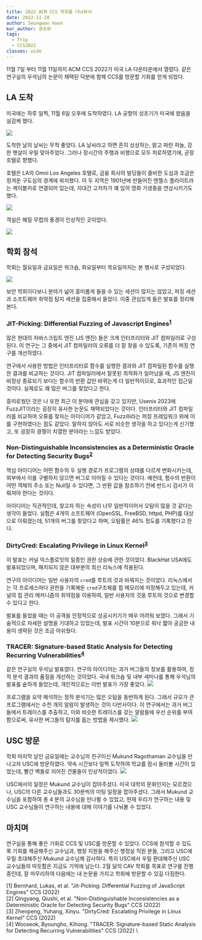 ```yaml
---
title: 2022 ACM CCS 학회를 다녀와서
date: 2022-11-28
author: Seungwan Kwon
kor_author: 권승완
tags:
  - Trip
  - CCS2022
classes: wide
---
```

11월 7일 부터 11월 11일까지 ACM CCS 2022가 미국 LA 다운타운에서 열렸다. 같은 연구실의 우석님의 논문이 채택된 덕분에 함께 CCS를 방문할 기회를 얻게 되었다.

## LA 도착
미국에는 하루 일찍, 11월 6일 오후에 도착하였다. LA 공항의 성조기가 미국에 왔음을 실감케 했다.

![](https://lh3.googleusercontent.com/pw/AP1GczPB0eaIkJirlyQCDeXQceCu2ocsTNHsfwpiUK0R83bHOdDOdmzxQ8jjKkoinh3mgxOOGjS_q4O4eimU-O1pKDx6j-SzUcxiUuLZTCqTvA4nq4DiZ3AxtwgfMNGIUsiacyK8qdagbv_2A7EIwqYvb-A=w651-h868-s-no-gm?authuser=2)

도착한 날의 날씨는 무척 좋았다. LA 날씨라고 하면 흔히 상상하는, 맑고 파란 하늘, 강한 햇살이 우릴 맞아주었다. 그러나 장시간의 주행과 비행으로 모두 피로하였기에, 곧장 호텔로 향했다.

호텔은 LA의 Omni Los Angeles 호텔로, 금융 회사의 빌딩들이 즐비한 도심과 조금은 정겨운 구도심의 경계에 위치했다. 이 두 지역은 1901년에 만들어진 엔젤스 플라이트라는 케이블카로 연결되어 있는데, 지대간 고저차가 꽤 있어 영화 기생충을 연상시키기도 했다.

![](https://lh3.googleusercontent.com/pw/AP1GczO96umXwzuWWzBQVQOqoiAvFncvsg5YbTrlF_4CRc74slwuBKVu5SvcjEiVx6j1QWVUS3fw5zPQJJ1eJ8N3Hyx837iB_dg6zezLDd6oSTRKQPkBWChub55GyQccDvPuX_qsyDbUVXw234Fc5L3mdD0=w651-h868-s-no-gm?authuser=2)

객실은 해질 무렵의 풍경이 인상적인 곳이었다.

![](https://lh3.googleusercontent.com/pw/AP1GczMNehdGrqAchfUbIsUoSN7p5oJ1TpNkMVDGyJvr_UgHwE2EJVgmQFB9ah8X5UXmszHdsAI7hZsNOsqk-1059D1SakuLBJICKo5f3eQzzYta4cwJaByJssFgPadgbJF7-EYPBhX9no1Ry6RUAif29y8=w651-h868-s-no-gm?authuser=2)

## 학회 참석

학회는 월요일과 금요일은 워크숍, 화요일부터 목요일까지는 본 행사로 구성되었다.

![](https://lh3.googleusercontent.com/pw/AP1GczPHONMKoY74jDDA8STwLfWwldjhXeozRh7lnxVUHCmi_YiV9WqN3JavaBxeVau8coBgNL_e85PDnzIebstu6ZXa4ot2iR0IWx5unpHwQsCPqS0ndlCWBnI4nQ9J59Na0tTw1VfNA6AHZu6nryQw2og=w651-h868-s-no-gm?authuser=2)


보안 학회이다보니 분야가 넓어 흥미롭게 들을 수 있는 세션이 많지는 않았고, 퍼징 세션과 소프트웨어 취약점 탐지 세션을 집중해서 들었다. 이중 관심있게 들은 발표를 정리해본다.


### JIT-Picking: Differential Fuzzing of Javascript Engines<sup>[1](#JitPicking)</sup>

많은 현대의 자바스크립트 엔진 (JS 엔진) 들은 크게 인터프리터와 JIT 컴파일러로 구성된다. 이 연구는 그 중에서 JIT 컴파일러의 오류를 더 잘 찾을 수 있도록, 기존의 퍼징 연구를 개선하였다.

연구에서 사용한 방법은 인터프리터로 함수를 실행한 결과와 JIT 컴파일된 함수를 실행한 결과를 비교하는 것이다. JIT 컴파일러에서 잘못된 최적화가 일어났을 때, JS 엔진이 비정상 종료되기 보다는 함수의 반환 값만 바뀌는게 더 일반적이므로, 효과적인 접근일 것이다. 실제로도 꽤 많은 버그를 찾았다고 한다.

흥미로웠던 것은 나 또한 최근 이 분야에 관심을 갖고 있지만, Usenix 2023에 FuzzJIT이라는 굉장히 유사한 논문도 채택되었다는 것이다. 인터프리터와 JIT 컴파일러를 비교하여 오류를 찾자는 아이디어가 같았고, Fuzzilli라는 퍼징 프레임워크 위에 이를 구현하였다는 점도 같았다. 말하지 않아도 서로 비슷한 생각을 하고 있다는게 신기했고, 또 굉장히 경쟁이 치열한 분야라는 느낌도 받았다.

### Non-Distinguishable Inconsistencies as a Deterministic Oracle for Detecting Security Bugs<sup>[2](#NDI)</sup>

핵심 아이디어는 어떤 함수의 두 실행 경로가 프로그램의 상태를 다르게 변화시키는데, 외부에서 이를 구별하지 않으면 버그로 이어질 수 있다는 것이다. 예컨데, 함수의 반환이 어떤 객체의 주소 또는 Null일 수 있다면, 그 반환 값을 참조하기 전에 반드시 검사가 이뤄져야 한다는 것이다.

아이디어는 직관적인데, 찾고자 하는 속성이 너무 일반적이어서 오탐이 많을 것 같다는 생각이 들었다. 실험은 4개의 소프트웨어 (OpenSSL, FreeBSD, httpd, PHP)를 대상으로 이뤄졌는데, 51개의 버그를 찾았다고 하며, 오탐률은 46% 정도를 기록했다고 한다.

### DirtyCred: Escalating Privilege in Linux Kernel<sup>[3](#DirtyCred)</sup>

이 발표는 커널 익스플로잇의 일종인 권한 상승에 관한 것이었다. BlackHat USA에도 발표되었으며, 패치되지 않은 대부분의 최신 리눅스에 적용된다.

연구의 아이디어는 일반 사용자의 `cred`를 루트의 것과 바꿔치는 것이었다. 리눅스에서는 각 프로세스마다 권한을 기록해둔 `cred`구조체를 힙 메모리에 저장해두고 있는데, 커널의 힙 관리 메커니즘의 취약점을 이용하여, 일반 사용자의 것을 루트의 것으로 변경할 수 있다고 한다.

발표를 들었을 때는 이 공격을 안정적으로 성공시키기가 매우 어려워 보였다. 그래서 기술적으로 자세한 설명을 기대하고 있었는데, 발표 시간이 10분으로 워낙 짧아 궁금한 내용이 생략된 것은 조금 아쉬웠다.

### TRACER: Signature-based Static Analysis for Detecting Recurring Vulnerabilities<sup>[4](#Tracer)</sup>

같은 연구실의 우석님 발표였다. 연구의 아이디어는 과거 버그들의 정보를 활용하여, 정적 분석 결과의 품질을 개선하는 것이었다. 국내 워크숍 및 내부 세미나를 통해 우석님의 발표를 숱하게 들었는데, 개인적으로는 이번 발표가 가장 좋았다.
![](https://lh3.googleusercontent.com/pw/AP1GczPWsn2C69JaMV4XBuINVD5T_x-HdfPJBFjPpiqOVcyAGbyMtUagzbjZmDUpPwIwZESgSEdrZDVUO-Yq_BrmQINuXZFplkjNI1DltOxl2b3uLbudCIWplKRgAdOG4kquf5vw1AF1peUmK7bGru6Kyr-V=w1157-h868-s-no-gm?authuser=2)

프로그램을 요약 해석하는 정적 분석기는 많은 오탐을 동반하게 된다. 그래서 규모가 큰 프로그램에서는 수천 개의 알람이 발생하는 것이 다반사이다. 이 연구에서는 과거 버그들에서 트레이스를 추출하고, 이와 비슷한 트레이스를 갖는 알람들에 우선 순위를 부여함으로써, 유사한 버그들의 탐지를 돕는 방법을 제시했다.
![](https://lh3.googleusercontent.com/pw/AP1GczOLq-e9-I-4UyPfoZUE5-P_z0jOCdDJunu4G0UfxSQTq4-W8c0kbxLj146XrO6YcjtFMsog1vDQl1hJbJozEHbCzUfeF5kD36R-IL9WYkk5i7t2EXMbKao5hC0rULnuavuoNWghsErtHvvCxEdHnms=w1157-h868-s-no-gm?authuser=2)

## USC 방문

학회 마지막 날인 금요일에는 교수님의 친구이신 Mukund Ragothaman 교수님을 만나고자 USC에 방문하였다. 약속 시간보다 일찍 도착하여 학교를 잠시 둘러볼 시간이 있었는데, 빨간 벽돌로 지어진 건물들이 인상적이었다.
![](https://lh3.googleusercontent.com/pw/AP1GczMnyq1WvLWKLZ8aV-XmkthkC_NAyRKxsHduoy9_FP94nA_-t3mSkqbDJuFYAvQ4WE4Q2oIFlY5wcujtinnHrL3Z7FHUuoj-FFVWL_jiPsUNOsdggadeTtPVAqknyqUa6jEwoyb6EWAZ9yNnv-SJyKo=w651-h868-s-no-gm?authuser=2)

USC에서의 일정은 Mukund 교수님이 잡아주셨다. 미국 대학의 문화인지는 모르겠으나, USC의 다른 교수님들과도 30분씩의 미팅 일정을 잡아주셨다. 그래서 Mukund 교수님을 포함하여 총 4 분의 교수님을 만나뵐 수 있었고, 현재 우리가 연구하는 내용 및 USC 교수님들이 연구하는 내용에 대해 이야기를 나눠볼 수 있었다.

## 마치며
연구실을 통해 좋은 기회로 CCS 및 USC를 방문할 수 있었다. CCS에 참석할 수 있도록 기회를 제공해주신 교수님과, 행정 지원을 해주신 행정실 직원 분들, 그리고 USC에 우릴 초대해주신 Mukund 교수님께 감사하다. 특히 USC에서 우릴 환대해주신 USC 교수님들의 따듯함은 지금도 기억에 남는다. 2월 달의 CAV 학회를 목표로 연구를 진행중인데, 잘 마무리하여 다음에는 내 논문을 가지고 학회에 방문할 수 있길 다짐한다.

[<a name="JitPicking">1</a>] Bernhard, Lukas, et al. "Jit-Picking: Differential Fuzzing of JavaScript Engines" CCS (2022) \
[<a name="NDI">2</a>] Qingyang, Qiushi, et al. "Non-Distinguishable Inconsistencies as a Deterministic Oracle for Detecting Security Bugs" CCS (2022) \
[<a name="DirtyCred">3</a>] Zhenpeng, Yuhang, Xinyu. "DirtyCred: Escalating Privilege in Linux Kernel" CCS (2022) \
[<a name="Tracer">4</a>] Wooseok, Byoungho, Kihong. "TRACER: Signature-based Static Analysis for Detecting Recurring Vulnerabilities" CCS (2022) \

